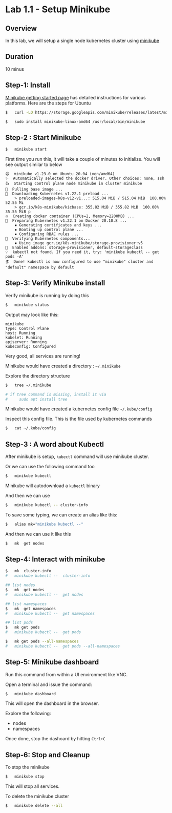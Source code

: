 <link rel='stylesheet' href='../assets/css/main.css'/>

# Lab 1.1 - Setup Minikube

## Overview

In this lab, we will setup a single node kubernetes cluster using [minikube](https://minikube.sigs.k8s.io/docs/start/)

## Duration

10 minus

## Step-1:  Install

[Minikube getting started page](https://minikube.sigs.k8s.io/docs/start/) has detailed instructions for various platforms.  Here are the steps for Ubuntu

```bash
$   curl -LO https://storage.googleapis.com/minikube/releases/latest/minikube-linux-amd64

$   sudo install minikube-linux-amd64 /usr/local/bin/minikube

```

## Step-2 : Start Minikube

```bash
$   minikube start
```

First time you run this, it will take a couple of minutes to initialize.  You will see output similar to below

```console
😄  minikube v1.23.0 on Ubuntu 20.04 (xen/amd64)
✨  Automatically selected the docker driver. Other choices: none, ssh
👍  Starting control plane node minikube in cluster minikube
🚜  Pulling base image ...
💾  Downloading Kubernetes v1.22.1 preload ...
    > preloaded-images-k8s-v12-v1...: 515.04 MiB / 515.04 MiB  100.00% 52.55 Mi
    > gcr.io/k8s-minikube/kicbase: 355.82 MiB / 355.82 MiB  100.00% 35.55 MiB p
🔥  Creating docker container (CPUs=2, Memory=2200MB) ...
🐳  Preparing Kubernetes v1.22.1 on Docker 20.10.8 ...
    ▪ Generating certificates and keys ...
    ▪ Booting up control plane ...
    ▪ Configuring RBAC rules ...
🔎  Verifying Kubernetes components...
    ▪ Using image gcr.io/k8s-minikube/storage-provisioner:v5
🌟  Enabled addons: storage-provisioner, default-storageclass
💡  kubectl not found. If you need it, try: 'minikube kubectl -- get pods -A'
🏄  Done! kubectl is now configured to use "minikube" cluster and "default" namespace by default
```

## Step-3: Verify Minikube install

Verify minikube is running by doing this

```bash
$   minikube status
```

Output may look like this:

```console
minikube
type: Control Plane
host: Running
kubelet: Running
apiserver: Running
kubeconfig: Configured
```

Very good, all services are running!


Minikube would have created a directory :  `~/.minikube`

Explore the directory structure

```bash
$   tree ~/.minikube

# if tree command is missing, install it via
#     sudo apt install tree
```

Minikube would have created a kubernetes config file `~/.kube/config`

Inspect this config file.  This is the file used by kubernetes commands

```bash
$   cat ~/.kube/config
```

## Step-3 : A word about Kubectl

After minikube is setup, `kubectl` command will use minikube cluster.

Or we can use the following command too

```bash
$   minikube kubectl
```

Minikube will autodownload a `kubectl` binary

And then we can use 

```bash
$   minikube kubectl -- cluster-info
```

To save some typing, we can create an alias like this:

```bash
$   alias mk="minikube kubectl --"
```

And then we can use it like this

```bash
$   mk  get nodes
```

## Step-4: Interact with minikube


```bash
$   mk  cluster-info
#   minikube kubectl --  cluster-info

## list nodes
$   mk  get nodes
#   minikube kubectl --  get nodes

## list namespaces
$   mk  get namespaces
#   minikube kubectl --  get namespaces

## list pods
$   mk get pods
#   minikube kubectl --  get pods

$   mk get pods --all-namespaces
#   minikube kubectl --  get pods --all-namespaces
```

##  Step-5: Minikube dashboard

Run this command from within a UI environment like VNC.

Open a terminal and issue the command:

```bash
$   minikube dashboard
```

This will open the dashboard in the browser.

Explore the following:
- nodes
- namespaces

Once done, stop the dashoard by hitting `Ctrl+C`

## Step-6: Stop and Cleanup

To stop the minikube 

```bash
$   minikube stop
```

This will stop all services.

To delete the minikube cluster

```bash
$   minikube delete --all
```
